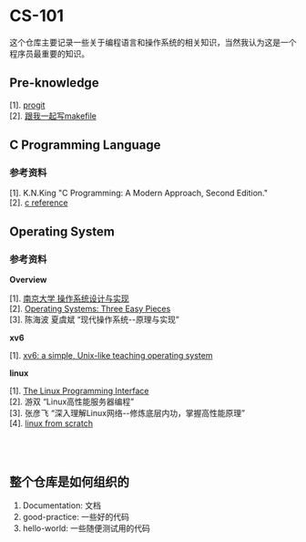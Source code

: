 # CS-101

这个仓库主要记录一些关于编程语言和操作系统的相关知识，当然我认为这是一个程序员最重要的知识。

## Pre-knowledge
[1]. [progit](https://git-scm.com/book/zh/v2) <br />
[2]. [跟我一起写makefile](https://seisman.github.io/how-to-write-makefile/) <br />




## C Programming Language

### 参考资料

[1]. K.N.King "C Programming: A Modern Approach, Second Edition."  <br />
[2]. [c reference](https://en.cppreference.com/w/c) <br />

## Operating System


### 参考资料

**Overview**

[1]. [南京大学 操作系统设计与实现](http://jyywiki.cn/OS/2022/)<br />
[2]. [Operating Systems: Three Easy Pieces](https://pages.cs.wisc.edu/~remzi/OSTEP/) <br />
[3]. 陈海波 夏虞斌 “现代操作系统--原理与实现” <br />

**xv6**

[1]. [xv6: a simple, Unix-like teaching operating system](https://pdos.csail.mit.edu/6.828/2021/xv6/book-riscv-rev2.pdf)



**linux**

[1]. [The Linux Programming Interface](https://man7.org/tlpi/) <br />
[2]. 游双 “Linux高性能服务器编程” <br />
[3]. 张彦飞 “深入理解Linux网络--修炼底层内功，掌握高性能原理” <br />
[4]. [linux from scratch](https://www.linuxfromscratch.org/)

<br />
<br />



## 整个仓库是如何组织的

1. Documentation: 文档
2. good-practice: 一些好的代码
3. hello-world: 一些随便测试用的代码
















